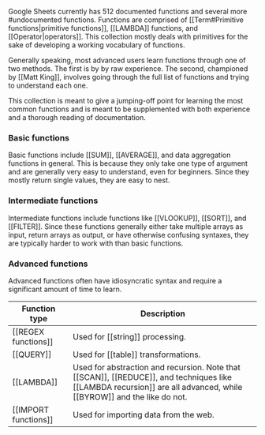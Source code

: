 Google Sheets currently has 512 documented functions and several more #undocumented functions. Functions are comprised of [[Term#Primitive functions|primitive functions]], [[LAMBDA]] functions, and [[Operator|operators]]. This collection mostly deals with primitives for the sake of developing a working vocabulary of functions.

Generally speaking, most advanced users learn functions through one of two methods. The first is by by raw experience. The second, championed by [[Matt King]], involves going through the full list of functions and trying to understand each one.

This collection is meant to give a jumping-off point for learning the most common functions and is meant to be supplemented with both experience and a thorough reading of documentation.

### Basic functions

Basic functions include [[SUM]], [[AVERAGE]], and data aggregation functions in general. This is because they only take one type of argument and are generally very easy to understand, even for beginners. Since they mostly return single values, they are easy to nest.

### Intermediate functions

Intermediate functions include functions like [[VLOOKUP]], [[SORT]], and [[FILTER]]. Since these functions generally either take multiple arrays as input, return arrays as output, or have otherwise confusing syntaxes, they are typically harder to work with than basic functions. 

### Advanced functions

Advanced functions often have idiosyncratic syntax and require a significant amount of time to learn.

| Function type | Description |
| --- | --- |
| [[REGEX functions]] | Used for [[string]] processing. |
| [[QUERY]] | Used for [[table]] transformations. |
| [[LAMBDA]] | Used for abstraction and recursion. Note that [[SCAN]], [[REDUCE]], and techniques like [[LAMBDA recursion]] are all advanced, while [[BYROW]] and the like do not. |
| [[IMPORT functions]] | Used for importing data from the web. |

